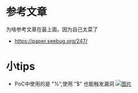 # 参考文章
为啥参考文章在最上面，因为自己太菜了
- https://paper.seebug.org/247/
# 小tips
- PoC中使用的是 "%",使用 "$" 也能触发漏洞
[![图片](../image/1.jpg)](https://github.com/A403/bug_analyze/blob/main/Struts2/S2-045/image/1.jpg?raw=true)
